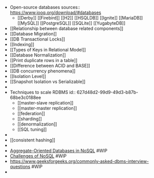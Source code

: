 - Open-source databases
  sources:: https://www.jooq.org/download/#databases
	- [[Derby]]
	  [[Firebird]]
	  [[H2]]
	  [[HSQLDB]]
	  [[Ignite]]
	  [[MariaDB]]
	  [[MySQL]]
	  [[PostgreSQL]]
	  [[SQLite]]
	  [[YugabyteDB]]
- [[Relationship between database related components]]
- [[Database Migration]]
- [[DB Transactional Locks]]
- [[Indexing]]
- [[Types of Keys in Relational Model]]
- [[Database Normalization]]
- [[Print duplicate rows in a table]]
- [[Difference between ACID and BASE]]
- [[DB concurrency phenomena]]
- [[Isolation Level]]
- [[Snapshot Isolation vs Serializable]]
-
- Techniques to scale RDBMS
  id:: 627d48d2-99d9-49d3-b87b-68be3c0188ee
	- [[master-slave replication]]
	- [[master-master replication]]
	- [[federation]]
	- [[sharding]]
	- [[denormalization]]
	- [[SQL tuning]]
-
- [[consistent hashing]]
-
- [Aggregate-Oriented Databases in NoSQL](https://www.geeksforgeeks.org/aggregate-oriented-databases-in-nosql/) #WIP
- [Challenges of NoSQL](https://www.geeksforgeeks.org/challenges-of-nosql/) #WIP
- https://www.geeksforgeeks.org/commonly-asked-dbms-interview-questions #WIP
-